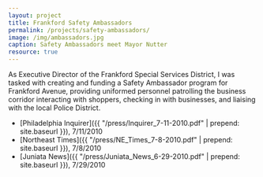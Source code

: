 ```yaml
---
layout: project
title: Frankford Safety Ambassadors
permalink: /projects/safety-ambassadors/
image: /img/ambassadors.jpg
caption: Safety Ambassadors meet Mayor Nutter
resource: true
---
```

As Executive Director of the Frankford Special Services District, I was tasked with creating and funding a Safety Ambassador program for Frankford Avenue, providing uniformed personnel patrolling the business corridor interacting with shoppers, checking in with businesses, and liaising with the local Police District.

* [Philadelphia Inquirer]({{ "/press/Inquirer_7-11-2010.pdf" | prepend: site.baseurl }}), 7/11/2010
* [Northeast Times]({{ "/press/NE_Times_7-8-2010.pdf" | prepend: site.baseurl }}), 7/8/2010
* [Juniata News]({{ "/press/Juniata_News_6-29-2010.pdf" | prepend: site.baseurl }}), 7/29/2010